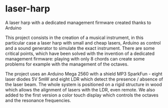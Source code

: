 # laser-harp
A laser harp with a dedicated management firmware created thanks to Arduino

This project consists in the creation of a musical instrument, in this particular case a laser harp with small and cheap lasers, Arduino as control and a sound generator to simulate the exact instrument. There are some critical points, which have been solved with the invention of a dedicated management firmware: playing with only 8 chords can create some problems for example with the management of the octaves.

The project uses an Arduino Mega 2560 with a shield MP3 SparkFun - eight laser diodes 5V 5mW and eight LDR which detect the presence / absence of the laser beam. The whole system is positioned on a rigid structure in wood which allows the alignment of lasers with the LDR, even remote. We also added to the first version a color touch display which controls the octaves and the resonance frequencies.
